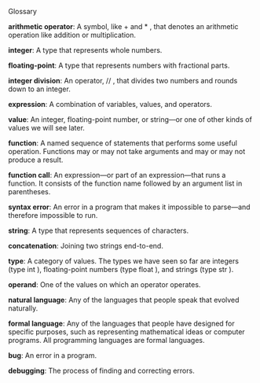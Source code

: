 Glossary

**arithmetic operator**: A symbol, like + and \* , that
denotes an arithmetic operation like addition or multiplication.

**integer**: A type that represents whole numbers.

**floating-point**: A type that represents numbers with fractional parts.

**integer division**: An operator, // , that divides two numbers and
rounds down to an integer.

**expression**: A combination of variables, values, and operators.

**value**: An integer, floating-point number, or string—or one of other kinds
of values we will see later.

**function**: A named sequence of statements that performs some useful
operation. Functions may or may not take arguments and may or may not
produce a result.

**function call**: An expression—or part of an expression—that runs a
function. It consists of the function name followed by an argument list in
parentheses.

**syntax error**: An error in a program that makes it impossible to parse—and
therefore impossible to run.

**string**: A type that represents sequences of characters.

**concatenation**: Joining two strings end-to-end.

**type**: A category of values. The types we have seen so far are integers (type
int ), floating-point numbers (type float ), and strings
(type str ).

**operand**: One of the values on which an operator operates.

**natural language**: Any of the languages that people speak that evolved
naturally.

**formal language**: Any of the languages that people have designed for
specific purposes, such as representing mathematical ideas or computer
programs. All programming languages are formal languages.

**bug**: An error in a program.

**debugging**: The process of finding and correcting errors.
